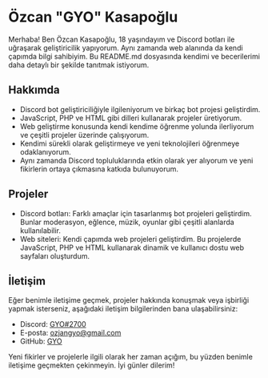 # Özcan "GYO" Kasapoğlu

Merhaba! Ben Özcan Kasapoğlu, 18 yaşındayım ve Discord botları ile uğraşarak geliştiricilik yapıyorum. Aynı zamanda web alanında da kendi çapımda bilgi sahibiyim. Bu README.md dosyasında kendimi ve becerilerimi daha detaylı bir şekilde tanıtmak istiyorum.

## Hakkımda
- Discord bot geliştiriciliğiyle ilgileniyorum ve birkaç bot projesi geliştirdim.
- JavaScript, PHP ve HTML gibi dilleri kullanarak projeler üretiyorum.
- Web geliştirme konusunda kendi kendime öğrenme yolunda ilerliyorum ve çeşitli projeler üzerinde çalışıyorum.
- Kendimi sürekli olarak geliştirmeye ve yeni teknolojileri öğrenmeye odaklanıyorum.
- Aynı zamanda Discord topluluklarında etkin olarak yer alıyorum ve yeni fikirlerin ortaya çıkmasına katkıda bulunuyorum.

## Projeler
- Discord botları: Farklı amaçlar için tasarlanmış bot projeleri geliştirdim. Bunlar moderasyon, eğlence, müzik, oyunlar gibi çeşitli alanlarda kullanılabilir.
- Web siteleri: Kendi çapımda web projeleri geliştirdim. Bu projelerde JavaScript, PHP ve HTML kullanarak dinamik ve kullanıcı dostu web sayfaları oluşturdum.

## İletişim
Eğer benimle iletişime geçmek, projeler hakkında konuşmak veya işbirliği yapmak isterseniz, aşağıdaki iletişim bilgilerinden bana ulaşabilirsiniz:

- Discord: [GYO#2700](https://discord.com/users/788693808262021120/)
- E-posta: ozjangyo@gmail.com
- GitHub: [GYO](https://github.com/ozcangyo)

Yeni fikirler ve projelerle ilgili olarak her zaman açığım, bu yüzden benimle iletişime geçmekten çekinmeyin. İyi günler dilerim!
